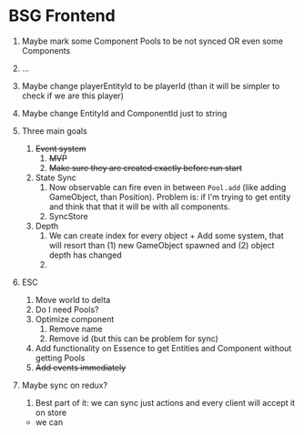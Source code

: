 # BSG Frontend

1. Maybe mark some Component Pools to be not synced OR even some Components
1. ...

1. Maybe change playerEntityId to be playerId (than it will be simpler to check if we are this player)
1. Maybe change EntityId and ComponentId just to string
1. Three main goals
   1. ~~Event system~~
      1. ~~MVP~~
      1. ~~Make sure they are created exactly before run start~~
   1. State Sync
      1. Now observable can fire even in between `Pool.add` (like adding GameObject, than Position).
         Problem is: if I'm trying to get entity and think that that it will be with all components.
      1. SyncStore
   1. Depth
      1. We can create index for every object + Add some system, that will resort than (1) new GameObject spawned
         and (2) object depth has changed
      1.
1. ESC
   1. Move world to delta
   1. Do I need Pools?
   1. Optimize component
      1. Remove name
      1. Remove id (but this can be problem for sync)
   1. Add functionality on Essence to get Entities and Component without getting Pools
   1. ~~Add events immediately~~
1. Maybe sync on redux?
   1. Best part of it: we can sync just actions and every client will accept it on store
   - we can
